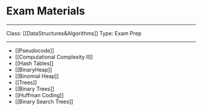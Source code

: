 # Exam Materials
___
Class: [[DataStructures&Algorithms]]
Type: Exam Prep
___
- [[Pseudocode]]
- [[Computational Complexity II]]
- [[Hash Tables]] 
- [[BinaryHeap]]
- [[Binomial Heap]]
- [[Trees]]
- [[Binary Trees]]
- [[Huffman Coding]]
- [[Binary Search Trees]]